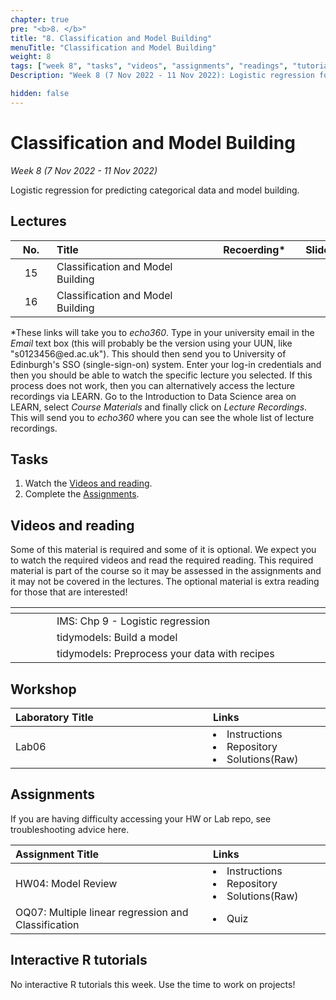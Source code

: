 ```yaml
---
chapter: true
pre: "<b>8. </b>"
title: "8. Classification and Model Building"
menuTitle: "Classification and Model Building"
weight: 8
tags: ["week 8", "tasks", "videos", "assignments", "readings", "tutorials"]
Description: "Week 8 (7 Nov 2022 - 11 Nov 2022): Logistic regression for predicting categorical data and model building."

hidden: false
---
```


# Classification and Model Building

_Week 8 (7 Nov 2022 - 11 Nov 2022)_

Logistic regression for predicting categorical data and model building.

## Lectures

| <div style="width:50px;text-align:center">No.</div> | <div style="width:250px;text-align:left">Title</div> | <div style="width:100px;text-align:center">Recoerding*</div> |  <div style="width:80px;text-align:center">Slides</div> | <div style="width:170px;text-align:center">Additional Links</div> |
|:---:|:---------------------|:-----------:|:--------:|:------|
| 15  | Classification and Model Building  | <span><a id = "MHL15"><i class="fas fa-file-video fa-lg"/></a></span> |<span><a id = "lecture15"><i class="fas fa-desktop fa-lg"/></a></span> | <span><a id = "GHL15">Raw<i class="fab fa-fw fa-github"/></a></span> |
| 16  | Classification and Model Building  | <span><a id = "MHL16"><i class="fas fa-file-video fa-lg"/></a></span> |<span><a id = "lecture16"><i class="fas fa-desktop fa-lg"/></a></span> | <span><a id = "GHL16">Raw<i class="fab fa-fw fa-github"/></a></span> |


<p style="text-align: left">
*These links will take you to <em>echo360</em>. Type in your university email in the <em>Email</em> text box (this will probably be the version using your UUN, like "s0123456<!-- -->@ed.ac.uk"). This should then send you to University of Edinburgh's SSO (single-sign-on) system. Enter your log-in credentials and then you should be able to watch the specific lecture you selected. If this process does not work, then you can alternatively access the lecture recordings via LEARN. Go to the Introduction to Data Science area on LEARN, select <em>Course Materials</em> and finally click on <em>Lecture Recordings</em>. This will send you to <em>echo360</em> where you can see the whole list of lecture recordings.
</p>

## Tasks

<ol>
<li>Watch the <a href="#Videos and reading">Videos and reading</a>.</li>
  <li>Complete the <a href="#assignments">Assignments</a>.</li>
</ol>

## Videos and reading

<p style="text-align: left">Some of this material is required and some of it is optional. We expect you to watch the required videos and read the required reading. This required material is part of the course so it may be assessed in the assignments and it may not be covered in the lectures. The optional material is extra reading for those that are interested!</p>



| <div style="width:50px"></div>  | <div style="width:420px"></div>  |  <div style="width:200px"></div> |
|:---:|:---|:---:|
| <i class="fas fa-book"></i> | IMS: <a id="IMS9">Chp 9 - Logistic regression</a> | **Required** |
| <i class="fab fa-readme"></i> | tidymodels: <a id="TMBaM">Build a model</a> | Optional |
| <i class="fab fa-readme"></i> | tidymodels: <a id="TMP">Preprocess your data with recipes</a> | Optional |

## Workshop

| <div style="width:300px;text-align:left">Laboratory Title</div> | <div style="width:170px;text-align:left">Links</div> | <div style="width:180px;text-align:left">Date</div> |
|:---|:---|:---|
| Lab06 |  <li><a id="LAB6I">Instructions</a></li> <li><a id="LAB6R">Repository</a></li><li><a id="LAB6K">Solutions</a>(<a id="LAB6Kraw">Raw</a>)</li>| Fri, 11 Nov  |

## Assignments

<p style="text-align: left">If you are having difficulty accessing your HW or Lab repo, see troubleshooting advice <a id="troubleshoot">here</a>.</p>

| <div style="width:300px;text-align:left">Assignment Title</div> | <div style="width:170px;text-align:left">Links</div> | <div style="width:180px;text-align:left">Due</div> |
|:---|:---|:---|
| HW04: Model Review | <li><a id="HW4I">Instructions</a></li><li><a id="HW4R">Repository</a></li><li><a id="HW4K">Solutions</a>(<a id="HW4Kraw">Raw</a>)</li> | Fri, 18 Nov, 12:00 UK |
| OQ07: Multiple linear regression and Classification | <li><a id="OQ7">Quiz</a></li> | Mon, 14 Nov, 12:00 UK |



## Interactive R tutorials

<p style="text-align: left"> No interactive R tutorials this week. Use the time to work on projects!</p>
